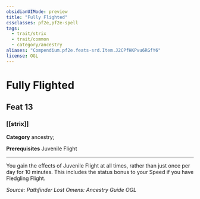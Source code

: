 ```yaml
---
obsidianUIMode: preview
title: "Fully Flighted"
cssclasses: pf2e,pf2e-spell
tags:
  - trait/strix
  - trait/common
  - category/ancestry
aliases: "Compendium.pf2e.feats-srd.Item.J2CPfHKPvu6RGfY6"
license: OGL
---
```

# Fully Flighted
## Feat 13
### [[strix]]

**Category** ancestry; 



**Prerequisites** Juvenile Flight
* * *
You gain the effects of Juvenile Flight at all times, rather than just once per day for 10 minutes. This includes the status bonus to your Speed if you have Fledgling Flight.

*Source: Pathfinder Lost Omens: Ancestry Guide*
*OGL*